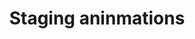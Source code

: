 ---
title: 'Staging aninmations'
redirect_to:
  - 'https://discuss.pencil2d.org/t/staging-aninmations/810'
---